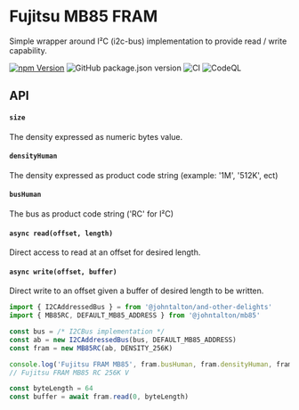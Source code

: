 # Fujitsu MB85 FRAM

Simple wrapper around I²C (i2c-bus) implementation to provide read / write capability.

[![npm Version](https://img.shields.io/npm/v/@johntalton/mb85.svg)](https://www.npmjs.com/package/@johntalton/mb85)
![GitHub package.json version](https://img.shields.io/github/package-json/v/johntalton/mb85)
![CI](https://github.com/johntalton/mb85/workflows/CI/badge.svg)
![CodeQL](https://github.com/johntalton/mb85/workflows/CodeQL/badge.svg)



## API

#### `size`
The density expressed as numeric bytes value.

#### `densityHuman`
The density expressed as product code string (example: '1M', '512K', ect)

#### `busHuman`
The bus as product code string ('RC' for I²C)

#### `async read(offset, length)`
Direct access to read at an offset for desired length.

#### `async write(offset, buffer)`
Direct write to an offset given a buffer of desired length to be written.

```javascript
import { I2CAddressedBus } = from '@johntalton/and-other-delights'
import { MB85RC, DEFAULT_MB85_ADDRESS } from '@johntalton/mb85'

const bus = /* I2CBus implementation */
const ab = new I2CAddressedBus(bus, DEFAULT_MB85_ADDRESS)
const fram = new MB85RC(ab, DENSITY_256K)

console.log('Fujitsu FRAM MB85', fram.busHuman, fram.densityHuman, fram.featuresHuman)
// Fujitsu FRAM MB85 RC 256K V

const byteLength = 64
const buffer = await fram.read(0, byteLength)

```


